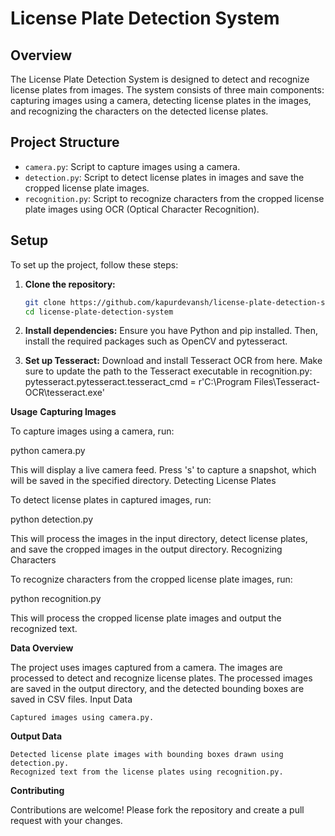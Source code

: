 # License Plate Detection System

## Overview
The License Plate Detection System is designed to detect and recognize license plates from images. The system consists of three main components: capturing images using a camera, detecting license plates in the images, and recognizing the characters on the detected license plates.

## Project Structure
- `camera.py`: Script to capture images using a camera.
- `detection.py`: Script to detect license plates in images and save the cropped license plate images.
- `recognition.py`: Script to recognize characters from the cropped license plate images using OCR (Optical Character Recognition).

## Setup
To set up the project, follow these steps:

1. **Clone the repository:**
   ```sh
   git clone https://github.com/kapurdevansh/license-plate-detection-system.git
   cd license-plate-detection-system
2. **Install dependencies:**
Ensure you have Python and pip installed. Then, install the required packages such as OpenCV and pytesseract.

3. **Set up Tesseract:**
Download and install Tesseract OCR from here.
Make sure to update the path to the Tesseract executable in recognition.py:
pytesseract.pytesseract.tesseract_cmd = r'C:\Program Files\Tesseract-OCR\tesseract.exe'

**Usage**
**Capturing Images**

To capture images using a camera, run:

python camera.py

This will display a live camera feed. Press 's' to capture a snapshot, which will be saved in the specified directory.
Detecting License Plates

To detect license plates in captured images, run:

python detection.py

This will process the images in the input directory, detect license plates, and save the cropped images in the output directory.
Recognizing Characters

To recognize characters from the cropped license plate images, run:

python recognition.py

This will process the cropped license plate images and output the recognized text.

**Data Overview**

The project uses images captured from a camera. The images are processed to detect and recognize license plates. The processed images are saved in the output directory, and the detected bounding boxes are saved in CSV files.
Input Data

    Captured images using camera.py.

**Output Data**

    Detected license plate images with bounding boxes drawn using detection.py.
    Recognized text from the license plates using recognition.py.

**Contributing**

Contributions are welcome! Please fork the repository and create a pull request with your changes.
